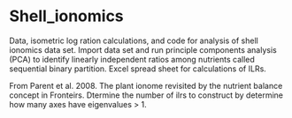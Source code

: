 # Shell_ionomics
Data, isometric log ration calculations, and code for analysis of shell ionomics data set. Import data set and run principle components analysis (PCA) to identify linearly independent ratios among nutrients called sequential binary partition.
Excel spread sheet for calculations of ILRs. 

From Parent et al. 2008. The plant ionome revisited by the nutrient balance concept in Fronteirs. 
Dtermine the number of ilrs to construct by determine how many axes have eigenvalues > 1. 



